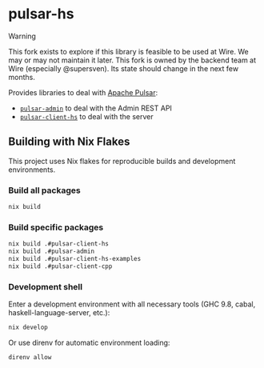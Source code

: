 pulsar-hs
=========

> [!WARNING]
> This fork exists to explore if this library is feasible to be used at Wire. We
> may or may not maintain it later. This fork is owned by the backend team at
> Wire (especially @supersven). Its state should change in the next few months.

Provides libraries to deal with [Apache Pulsar](https://pulsar.apache.org/en/):

 * [`pulsar-admin`](pulsar-admin) to deal with the Admin REST API
 * [`pulsar-client-hs`](pulsar-client-hs) to deal with the server

## Building with Nix Flakes

This project uses Nix flakes for reproducible builds and development environments.

### Build all packages

```bash
nix build
```

### Build specific packages

```bash
nix build .#pulsar-client-hs
nix build .#pulsar-admin
nix build .#pulsar-client-hs-examples
nix build .#pulsar-client-cpp
```

### Development shell

Enter a development environment with all necessary tools (GHC 9.8, cabal, haskell-language-server, etc.):

```bash
nix develop
```

Or use direnv for automatic environment loading:

```bash
direnv allow
```
